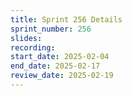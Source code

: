 ```yaml
---
title: Sprint 256 Details
sprint_number: 256
slides:
recording:
start_date: 2025-02-04
end_date: 2025-02-17
review_date: 2025-02-19
---
```

